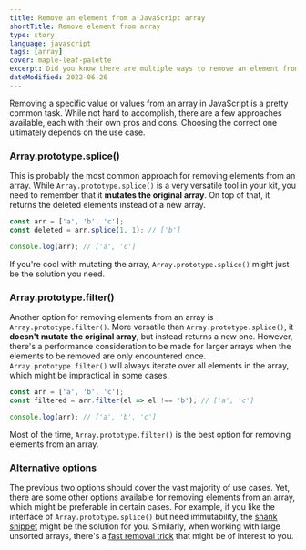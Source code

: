 ```yaml
---
title: Remove an element from a JavaScript array
shortTitle: Remove element from array
type: story
language: javascript
tags: [array]
cover: maple-leaf-palette
excerpt: Did you know there are multiple ways to remove an element from an array? Let's take a look.
dateModified: 2022-06-26
---
```


Removing a specific value or values from an array in JavaScript is a pretty common task. While not hard to accomplish, there are a few approaches available, each with their own pros and cons. Choosing the correct one ultimately depends on the use case.

### Array.prototype.splice()

This is probably the most common approach for removing elements from an array. While `Array.prototype.splice()` is a very versatile tool in your kit, you need to remember that it **mutates the original array**. On top of that, it returns the deleted elements instead of a new array.

```js
const arr = ['a', 'b', 'c'];
const deleted = arr.splice(1, 1); // ['b']

console.log(arr); // ['a', 'c']
```

If you're cool with mutating the array, `Array.prototype.splice()` might just be the solution you need.

### Array.prototype.filter()

Another option for removing elements from an array is `Array.prototype.filter()`. More versatile than `Array.prototype.splice()`, it **doesn't mutate the original array**, but instead returns a new one. However, there's a performance consideration to be made for larger arrays when the elements to be removed are only encountered once. `Array.prototype.filter()` will always iterate over all elements in the array, which might be impractical in some cases.

```js
const arr = ['a', 'b', 'c'];
const filtered = arr.filter(el => el !== 'b'); // ['a', 'c']

console.log(arr); // ['a', 'b', 'c']
```

Most of the time, `Array.prototype.filter()` is the best option for removing elements from an array.

### Alternative options

The previous two options should cover the vast majority of use cases. Yet, there are some other options available for removing elements from an array, which might be preferable in certain cases. For example, if you like the interface of `Array.prototype.splice()` but need immutability, the [shank snippet](/js/s/shank) might be the solution for you. Similarly, when working with large unsorted arrays, there's a [fast removal trick](/js/s/fast-remove-array-element) that might be of interest to you.


